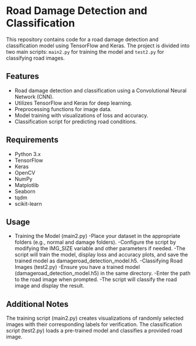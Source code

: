 # Road Damage Detection and Classification

This repository contains code for a road damage detection and classification model using TensorFlow and Keras. The project is divided into two main scripts: `main2.py` for training the model and `test2.py` for classifying road images.

## Features

- Road damage detection and classification using a Convolutional Neural Network (CNN).
- Utilizes TensorFlow and Keras for deep learning.
- Preprocessing functions for image data.
- Model training with visualizations of loss and accuracy.
- Classification script for predicting road conditions.

## Requirements

- Python 3.x
- TensorFlow
- Keras
- OpenCV
- NumPy
- Matplotlib
- Seaborn
- tqdm
- scikit-learn
  
## Usage
- Training the Model (main2.py)
-Place your dataset in the appropriate folders (e.g., normal and damage folders).
-Configure the script by modifying the IMG_SIZE variable and other parameters if needed.
-The script will train the model, display loss and accuracy plots, and save the trained model as damageroad_detection_model.h5.
-Classifying Road Images (test2.py)
-Ensure you have a trained model (damageroad_detection_model.h5) in the same directory.
-Enter the path to the road image when prompted.
-The script will classify the road image and display the result.

## Additional Notes
The training script (main2.py) creates visualizations of randomly selected images with their corresponding labels for verification.
The classification script (test2.py) loads a pre-trained model and classifies a provided road image.
